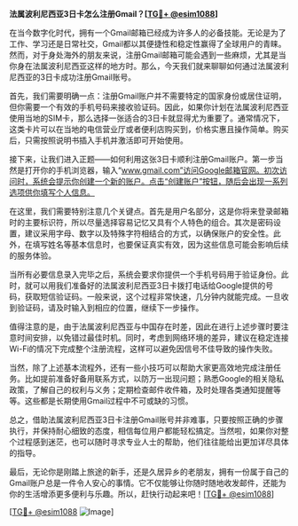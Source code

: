 **法属波利尼西亚3日卡怎么注册Gmail？[[TG💪+ @esim1088](https://t.me/s/esim1088)]**

在当今数字化时代，拥有一个Gmail邮箱已经成为许多人的必备技能。无论是为了工作、学习还是日常社交，Gmail都以其便捷性和稳定性赢得了全球用户的青睐。然而，对于身处海外的朋友来说，注册Gmail邮箱可能会遇到一些麻烦，尤其是当你身在法属波利尼西亚这样的地方时。那么，今天我们就来聊聊如何通过法属波利尼西亚的3日卡成功注册Gmail账号。

首先，我们需要明确一点：注册Gmail账户并不需要特定的国家身份或居住证明，但你需要一个有效的手机号码来接收验证码。因此，如果你计划在法属波利尼西亚使用当地的SIM卡，那么选择一张适合的3日卡就显得尤为重要了。通常情况下，这类卡片可以在当地的电信营业厅或者便利店购买到，价格实惠且操作简单。购买后，只需按照说明书插入手机并激活即可开始使用。

接下来，让我们进入正题——如何利用这张3日卡顺利注册Gmail账户。第一步当然是打开你的手机浏览器，输入“www.gmail.com”访问Google邮箱官网。初次访问时，系统会提示你创建一个新的账户。点击“创建账户”按钮，随后会出现一系列选项供你填写个人信息。

在这里，我们需要特别注意几个关键点。首先是用户名部分，这是你将来登录邮箱时的主要标识符，所以尽量选择容易记忆又具有个人特色的组合。其次是密码设置，建议采用字母、数字以及特殊字符相结合的方式，以确保账户的安全性。此外，在填写姓名等基本信息时，也要保证真实有效，因为这些信息可能会影响后续的服务体验。

当所有必要信息录入完毕之后，系统会要求你提供一个手机号码用于验证身份。此时，就可以用我们准备好的法属波利尼西亚3日卡拨打电话给Google提供的号码，获取短信验证码。一般来说，这个过程非常快速，几分钟内就能完成。一旦收到验证码，请及时输入到相应的位置，继续下一步操作。

值得注意的是，由于法属波利尼西亚与中国存在时差，因此在进行上述步骤时要注意时间安排，以免错过最佳时机。同时，考虑到网络环境的差异，建议在稳定连接Wi-Fi的情况下完成整个注册流程，这样可以避免因信号不佳导致的操作失败。

当然，除了上述基本流程外，还有一些小技巧可以帮助大家更高效地完成注册任务。比如提前准备好备用联系方式，以防万一出现问题；熟悉Google的相关隐私政策，了解自己的权利与义务；定期检查邮件收件箱，及时处理各类通知提醒等等。这些都是长期使用Gmail过程中不可或缺的习惯。

总之，借助法属波利尼西亚3日卡注册Gmail账号并非难事，只要按照正确的步骤执行，并保持耐心细致的态度，相信每位用户都能轻松搞定。当然啦，如果你对整个过程感到迷茫，也可以随时寻求专业人士的帮助，他们往往能给出更加详尽具体的指导。

最后，无论你是刚踏上旅途的新手，还是久居异乡的老朋友，拥有一份属于自己的Gmail账户总是一件令人安心的事情。它不仅能够让你随时随地收发邮件，还能为你的生活增添更多便利与乐趣。所以，赶快行动起来吧！[[TG💪+ @esim1088](https://t.me/s/esim1088)]

[[TG💪+ @esim1088](https://t.me/s/esim1088) ![Image](https://i.postimg.cc/4NQfJmqS/Snipaste-2025-05-13-00-14-12.png)]